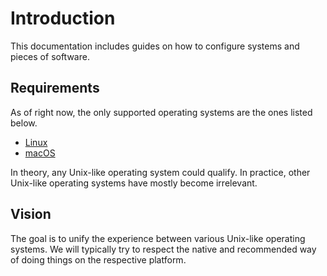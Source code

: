 # Introduction

This documentation includes guides on how to configure systems 
and pieces of software. 

## Requirements

As of right now, the only supported operating systems are 
the ones listed below. 

- [Linux](./linux.md)
- [macOS](./darwin.md)

In theory, any Unix-like operating system could qualify. In practice,
other Unix-like operating systems have mostly become irrelevant.

## Vision

The goal is to unify the experience between various Unix-like
operating systems. We will typically try to respect the native
and recommended way of doing things on the respective platform.
